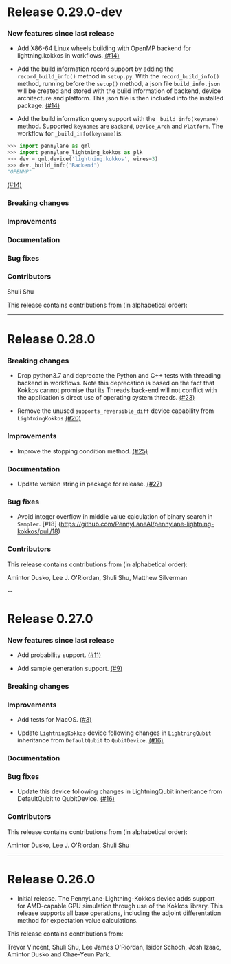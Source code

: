 # Release 0.29.0-dev

### New features since last release

 * Add X86-64 Linux wheels building with OpenMP backend for lightning.kokkos in workflows.
 [(#14)](https://github.com/PennyLaneAI/pennylane-lightning-kokkos/pull/14)

 * Add the build information record support by adding the `record_build_info()` method in `setup.py`.
 With the `record_build_info()` method, running before the `setup()` method, a json file `build_info.json` will be created and stored with the build information of backend, device architecture and platform. This json file is then included into the installed package. 
 [(#14)](https://github.com/PennyLaneAI/pennylane-lightning-kokkos/pull/14)

 * Add the build information query support with the `_build_info(keyname)` method.
 Supported `keyname`s are `Backend`, `Device_Arch` and `Platform`.
 The workflow for `_build_info(keyname)`is:
 ```python
 >>> import pennylane as qml
 >>> import pennylane_lightning_kokkos as plk
 >>> dev = qml.device('lightning.kokkos', wires=3)
 >>> dev._build_info('Backend')
 "OPENMP"
 ```
 [(#14)](https://github.com/PennyLaneAI/pennylane-lightning-kokkos/pull/14)

### Breaking changes

### Improvements

### Documentation

### Bug fixes

### Contributors

Shuli Shu

This release contains contributions from (in alphabetical order):

---


# Release 0.28.0

### Breaking changes

* Drop python3.7 and deprecate the Python and C++ tests with threading backend in workflows.
Note this deprecation is based on the fact that Kokkos cannot promise that its Threads back-end will
not conflict with the application's direct use of operating system threads.
[(#23)](https://github.com/PennyLaneAI/pennylane-lightning-kokkos/pull/23)

* Remove the unused `supports_reversible_diff` device capability from `LightningKokkos`
[(#20)](https://github.com/PennyLaneAI/pennylane-lightning-kokkos/pull/20)

### Improvements

* Improve the stopping condition method.
[(#25)](https://github.com/PennyLaneAI/pennylane-lightning-kokkos/pull/25)

### Documentation

* Update version string in package for release.
[(#27)](https://github.com/PennyLaneAI/pennylane-lightning-kokkos/pull/27)

### Bug fixes

* Avoid integer overflow in middle value calculation of binary search in `Sampler`.
[#18] (https://github.com/PennyLaneAI/pennylane-lightning-kokkos/pull/18)

### Contributors

This release contains contributions from (in alphabetical order):

Amintor Dusko, Lee J. O'Riordan, Shuli Shu, Matthew Silverman

--
# Release 0.27.0

### New features since last release

 * Add probability support.
 [(#11)](https://github.com/PennyLaneAI/pennylane-lightning-kokkos/pull/11)

 * Add sample generation support.
 [(#9)](https://github.com/PennyLaneAI/pennylane-lightning-kokkos/pull/9)

### Breaking changes


### Improvements

 * Add tests for MacOS.
  [(#3)](https://github.com/PennyLaneAI/pennylane-lightning-kokkos/pull/3)

 * Update `LightningKokkos` device following changes in `LightningQubit` inheritance from `DefaultQubit` to `QubitDevice`.
 [(#16)](https://github.com/PennyLaneAI/pennylane-lightning-kokkos/pull/16)

### Documentation

### Bug fixes
 * Update this device following changes in LightningQubit inheritance from DefaultQubit to QubitDevice.
 [(#16)](https://github.com/PennyLaneAI/pennylane-lightning-kokkos/pull/16)

### Contributors

This release contains contributions from (in alphabetical order):

Amintor Dusko, Lee J. O'Riordan, Shuli Shu

---
# Release 0.26.0

 * Initial release. The PennyLane-Lightning-Kokkos device adds support for AMD-capable GPU simulation through use of the Kokkos library.
This release supports all base operations, including the adjoint differentation method for expectation value calculations.

This release contains contributions from:

Trevor Vincent, Shuli Shu, Lee James O'Riordan, Isidor Schoch, Josh Izaac, Amintor Dusko and Chae-Yeun Park.
